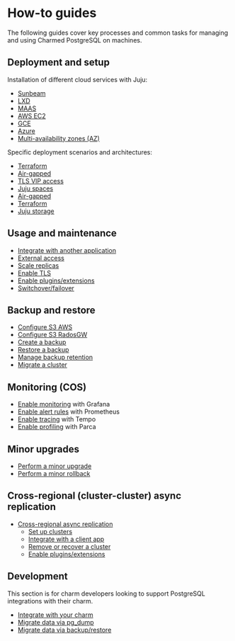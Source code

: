 # How-to guides

The following guides cover key processes and common tasks for managing and using Charmed PostgreSQL on machines.

## Deployment and setup

Installation of different cloud services with Juju:
* [Sunbeam]
* [LXD]
* [MAAS]
* [AWS EC2]
* [GCE]
* [Azure]
* [Multi-availability zones (AZ)][Multi-AZ]

Specific deployment scenarios and architectures:
* [Terraform]
* [Air-gapped]
* [TLS VIP access]
* [Juju spaces]
* [Air-gapped]
* [Terraform]
* [Juju storage]

## Usage and maintenance

* [Integrate with another application]
* [External access]
* [Scale replicas]
* [Enable TLS]
* [Enable plugins/extensions]
* [Switchover/failover]

## Backup and restore
* [Configure S3 AWS]
* [Configure S3 RadosGW]
* [Create a backup]
* [Restore a backup]
* [Manage backup retention]
* [Migrate a cluster]

## Monitoring (COS)

* [Enable monitoring] with Grafana
* [Enable alert rules] with Prometheus
* [Enable tracing] with Tempo
* [Enable profiling] with Parca

## Minor upgrades
* [Perform a minor upgrade]
* [Perform a minor rollback]

## Cross-regional (cluster-cluster) async replication

* [Cross-regional async replication]
    * [Set up clusters]
    * [Integrate with a client app]
    * [Remove or recover a cluster]
    * [Enable plugins/extensions]

## Development

This section is for charm developers looking to support PostgreSQL integrations with their charm.

* [Integrate with your charm]
* [Migrate data via pg_dump]
* [Migrate data via backup/restore]

<!--Links-->

[Sunbeam]: /t/15972
[LXD]: /t/11861
[MAAS]: /t/14293
[AWS EC2]: /t/15703
[GCE]: /t/15722
[Azure]: /t/15733
[Multi-AZ]: /t/15749
[Juju spaces]: /t/17416
[Terraform]: /t/14916
[Air-gapped]: /t/15746
[TLS VIP access]: /t/16576
[Juju storage]: /t/17529

[Integrate with another application]: /t/9687
[External access]: /t/15802
[Scale replicas]: /t/9689
[Enable TLS]: /t/9685
[Switchover/failover]: /t/17523

[Configure S3 AWS]: /t/9681
[Configure S3 RadosGW]: /t/10313
[Create a backup]: /t/9683
[Restore a backup]: /t/9693
[Manage backup retention]: /t/14249
[Migrate a cluster]: /t/9691

[Enable monitoring]: /t/10600
[Enable alert rules]: /t/13084
[Enable tracing]: /t/14521
[Enable profiling]: /t/17172

[Perform a minor upgrade]: /t/12089
[Perform a minor rollback]: /t/12090

[Cross-regional async replication]: /t/15412
[Set up clusters]: /t/13991
[Integrate with a client app]: /t/13992
[Remove or recover a cluster]: /t/13994
[Enable plugins/extensions]: /t/10906

[Integrate with your charm]: /t/11865
[Migrate data via pg_dump]: /t/12163
[Migrate data via backup/restore]: /t/12164